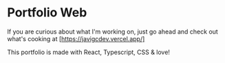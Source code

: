 # Portfolio Web

If you are curious about what I'm working on, just go ahead and check out what's cooking at [https://javigcdev.vercel.app/]

This portfolio is made with React, Typescript, CSS & love!
